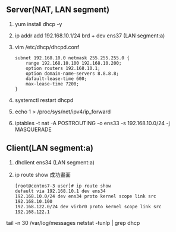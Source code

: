 ## Server(NAT, LAN segment)

1. yum install dhcp -y

2. ip addr add 192.168.10.1/24 brd + dev ens37 (LAN segment:a)

3. vim /etc/dhcp/dhcpd.conf
    ```
    subnet 192.168.10.0 netmask 255.255.255.0 {
        range 192.168.10.100 192.168.10.200;
        option routers 192.168.10.1;
        option domain-name-servers 8.8.8.8;
        dafault-lease-time 600;
        max-lease-time 7200;
    }
    ```

4. systemctl restart dhcpd

5. echo 1 > /proc/sys/net/ipv4/ip_forward

6. iptables -t nat -A POSTROUTING -o ens33 -s 192.168.10.0/24 -j MASQUERADE

## Client(LAN segment:a)

1. dhclient ens34 (LAN segment:a)

2. ip route show 
成功畫面
    ```
    [root@centos7-3 user]# ip route show
    default via 192.168.10.1 dev ens34 
    192.168.10.0/24 dev ens34 proto kernel scope link src 192.168.10.100 
    192.168.122.0/24 dev virbr0 proto kernel scope link src 192.168.122.1 
    ```




tail -n 30 /var/log/messages
netstat -tunlp | grep dhcp